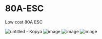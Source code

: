 # 80A-ESC
Low cost 80A ESC

![untitled - Kopya](https://github.com/user-attachments/assets/2a3701e9-9709-476e-8444-3afc6031c5d3)
![image](https://github.com/user-attachments/assets/632f835c-58db-4378-a51e-93f3bee5c284)
![image](https://github.com/user-attachments/assets/0d9cde57-3009-4b21-94fe-03db4a3f0ba2)
![image](https://github.com/user-attachments/assets/144a10b0-6868-4708-b4f1-6aac5db457ea)
